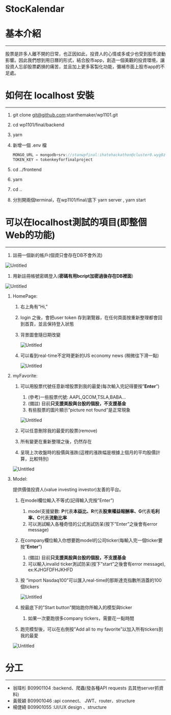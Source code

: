 # StocKalendar

# 基本介紹

---

股票是許多人離不開的日常，也正因如此，投資人的心情或多或少也受到股市波動影響。因此我們想到用日曆的形式，結合股市app，創造一個美觀的投資環境，讓投資人忘卻股票虧損的痛苦，並且加上更多客製化功能，彌補市面上股市app的不足處。

# **如何在 localhost 安裝**

---

1. git clone [git@github.com](mailto:git@github.com):stanthemaker/wp1101.git
2. cd wp1101/final/backend 
3. yarn 
4. 新增一個 .env 檔
    
    ```jsx
    MONGO_URL = mongodb+srv://stanwpfinal:ihatehackathon@cluster0.wyg8z.mongodb.net/final?retryWrites=true&w=majority
    TOKEN_KEY = tokenkeyforfinalproject
    ```
    
5. cd ../frontend
6. yarn 
7. cd ..
8. 分別開兩個terminal，在wp1101/final/底下 yarn server , yarn start

# 可以在localhost測試的項目(即整個Web的功能)

---

1. 註冊一個新的帳戶(個資只會存在DB不會外流)

![Untitled](StocKalendar%20b7914503a8e74b27806335e52f2ce98a/Untitled.png)

1. 用新註冊帳號密碼登入(**密碼有用bcript加密過後存在DB裡面**)

![Untitled](StocKalendar%20b7914503a8e74b27806335e52f2ce98a/Untitled%201.png)

1. HomePage:
    1. 右上角有”Hi,<username>”
    2. login 之後，會把user token 存到瀏覽器，在任何頁面按重新整理都會回到首頁，並且保持登入狀態
    3. 背景圖會隨日期改變
        
        ![Untitled](StocKalendar%20b7914503a8e74b27806335e52f2ce98a/Untitled%202.png)
        
    4. 可以看到real-time不定時更新的US economy news (稍微往下滑一點)
        
        ![Untitled](StocKalendar%20b7914503a8e74b27806335e52f2ce98a/Untitled%203.png)
        
2. myFavorite:
    1. 可以用股票代號任意新增股票到我的最愛(每次輸入完記得要按”**Enter**”)
        1. (參考)一些股票代號: AAPL,QCOM,TSLA,BABA...
        2. (備註) 目前**只支援美股與台股的個股，不支援基金**
        3. 有些股票的圖片顯示”picture not found”是正常現象
        
        ![Untitled](StocKalendar%20b7914503a8e74b27806335e52f2ce98a/Untitled%204.png)
        
    2. 可以任意刪除我的最愛的股票(remove)
    3. 所有變更在重新整理之後，仍然存在
    4. 呈現上次收盤時的股價與漲跌(這裡的漲跌幅是根據上個月的平均股價計算，比較特別)
    
    ![Untitled](StocKalendar%20b7914503a8e74b27806335e52f2ce98a/Untitled%205.png)
    
3. Model:
    
    提供價值投資人(value investing investor)友善的平台。
    
    1. 在model欄位輸入不等式(記得輸入完按”Enter”)
        1. model支援變數: **P**代表**本益比、R**代表**股東權益報酬率、G**代表**毛利率、C**代表**流動比率**
        2. 可以測試輸入各種奇怪的公式測試防呆(按下”Enter”之後會有error message)
    2. 在company欄位輸入你想要跑model的公司ticker(每輸入完一個ticker要按”**Enter**”)
        1. (備註) 目前**只支援美股與台股的個股，不支援基金**
        2. 可以輸入invalid ticker測試防呆(按下”start”之後會有error message), ex:KJHGFDFHJKHFD
    3. 按 “import Nasdaq100”可以匯入real-time的那斯達克指數所涵蓋的100個tickers
        
        ![Untitled](StocKalendar%20b7914503a8e74b27806335e52f2ce98a/Untitled%206.png)
        
    4. 按最底下的”Start button”開始跑你所輸入的模型與ticker
        1. 如果一次要跑很多company tickers，需要花一點時間
    5. 跑完模型後，可以在右側按”Add all to my favorite”以加入所有tickers到我的最愛
    
    ![Untitled](StocKalendar%20b7914503a8e74b27806335e52f2ce98a/Untitled%207.png)
    

# 分工

---

- 翁瑋杉 B09901104 :backend、爬蟲(發各種API requests 去其他server抓資料)
- 黃筱穎 B09901046 :api connect、 JWT、router、structure
- 楊倢綺 B09901055 :UI/UX design 、structure